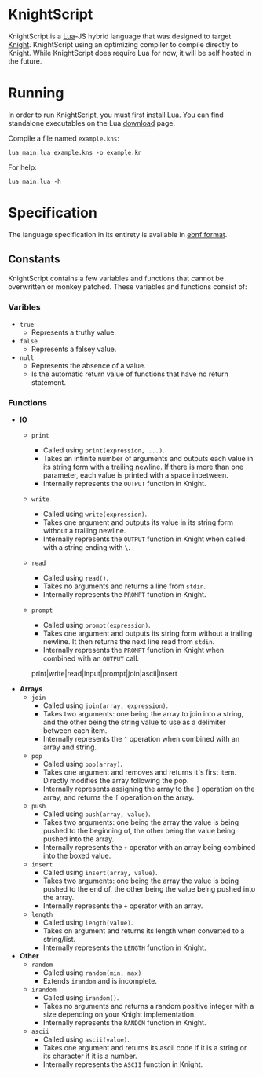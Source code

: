 # KnightScript
KnightScript is a [Lua](https://lua.org/)-JS hybrid language that was designed to target [Knight](https://github.com/knight-lang). KnightScript using an optimizing compiler to compile directly to Knight. While KnightScript does require Lua for now, it will be self hosted in the future.

# Running
In order to run KnightScript, you must first install Lua. You can find standalone executables on the Lua [download](https://lua.org/download.html) page.

Compile a file named `example.kns`:
```
lua main.lua example.kns -o example.kn
```
For help:
```
lua main.lua -h
```

# Specification
The language specification in its entirety is available in [ebnf format](https://github.com/synt7x/knightscript/blob/main/knightscript.ebnf).

## Constants

KnightScript contains a few variables and functions that cannot be overwritten or monkey patched. These variables and functions consist of:

### Varibles
* `true`
    * Represents a truthy value.
* `false`
    * Represents a falsey value.
* `null`
    * Represents the absence of a value.
    * Is the automatic return value of functions that have no return statement.

### Functions
* **IO**
    * `print`
        * Called using `print(expression, ...)`.
        * Takes an infinite number of arguments and outputs each value in its string form with a trailing newline. If there is more than one parameter, each value is printed with a space inbetween.
        * Internally represents the `OUTPUT` function in Knight.
    * `write`
        * Called using `write(expression)`.
        * Takes one argument and outputs its value in its string form without a trailing newline.
        * Internally represents the `OUTPUT` function in Knight when called with a string ending with `\`.
    * `read`
        * Called using `read()`.
        * Takes no arguments and returns a line from `stdin`.
        * Internally represents the `PROMPT` function in Knight.
    * `prompt`
        * Called using `prompt(expression)`.
        * Takes one argument and outputs its string form without a trailing newline. It then returns the next line read from `stdin`.
        * Internally represents the `PROMPT` function in Knight when combined with an `OUTPUT` call.

        print|write|read|input|prompt|join|ascii|insert
* **Arrays**
    * `join`
        * Called using `join(array, expression)`.
        * Takes two arguments: one being the array to join into a string, and the other being the string value to use as a delimiter between each item.
        * Internally represents the `^` operation when combined with an array and string.
    * `pop`
        * Called using `pop(array)`.
        * Takes one argument and removes and returns it's first item. Directly modifies the array following the pop.
        * Internally represents assigning the array to the `]` operation on the array, and returns the `[` operation on the array.
    * `push`
        * Called using `push(array, value)`.
        * Takes two arguments: one being the array the value is being pushed to the beginning of, the other being the value being pushed into the array.
        * Internally represents the `+` operator with an array being combined into the boxed value.
    * `insert`
        * Called using `insert(array, value)`.
        * Takes two arguments: one being the array the value is being pushed to the end of, the other being the value being pushed into the array.
        * Internally represents the `+` operator with an array.
    * `length`
        * Called using `length(value)`.
        * Takes on argument and returns its length when converted to a string/list.
        * Internally represents the `LENGTH` function in Knight.
* **Other**
    * `random`
        * Called using `random(min, max)`
        * Extends `irandom` and is incomplete.
    * `irandom`
        * Called using `irandom()`.
        * Takes no arguments and returns a random positive integer with a size depending on your Knight implementation.
        * Internally represents the `RANDOM` function in Knight.
    * `ascii`
        * Called using `ascii(value)`.
        * Takes one argument and returns its ascii code if it is a string or its character if it is a number.
        * Internally represents the `ASCII` function in Knight.